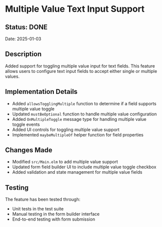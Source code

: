 # Multiple Value Text Input Support

## Status: DONE
Date: 2025-01-03

## Description

Added support for toggling multiple value input for text fields. This feature allows users to configure text input fields to accept either single or multiple values.

## Implementation Details

- Added `allowsTogglingMultiple` function to determine if a field supports multiple value toggle
- Updated `mustBeOptional` function to handle multiple value configuration
- Added `OnMultipleToggle` message type for handling multiple value toggle events
- Added UI controls for toggling multiple value support
- Implemented `maybeMultipleOf` helper function for field properties

## Changes Made

- Modified `src/Main.elm` to add multiple value support
- Updated form field builder UI to include multiple value toggle checkbox
- Added validation and state management for multiple value fields

## Testing

The feature has been tested through:
- Unit tests in the test suite
- Manual testing in the form builder interface
- End-to-end testing with form submission

